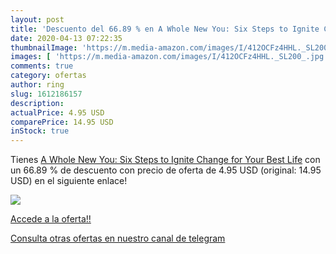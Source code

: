```yaml
---
layout: post
title: 'Descuento del 66.89 % en A Whole New You: Six Steps to Ignite Cha'
date: 2020-04-13 07:22:35
thumbnailImage: 'https://m.media-amazon.com/images/I/412OCFz4HHL._SL200_.jpg'
images: [ 'https://m.media-amazon.com/images/I/412OCFz4HHL._SL200_.jpg' ]
comments: true
category: ofertas
author: ring
slug: 1612186157
description:
actualPrice: 4.95 USD
comparePrice: 14.95 USD
inStock: true
---
```


Tienes [A Whole New You: Six Steps to Ignite Change for Your Best Life](https://www.amazon.com/dp/1612186157/?tag=redken08-20) con un 66.89 % de descuento con precio de oferta de 4.95 USD (original: 14.95 USD) en el siguiente enlace!

[![](https://m.media-amazon.com/images/I/412OCFz4HHL._SL200_.jpg)](https://www.amazon.com/dp/1612186157/?tag=redken08-20)

[Accede a la oferta!!](https://www.amazon.com/dp/1612186157/?tag=redken08-20)

[Consulta otras ofertas en nuestro canal de telegram](https://t.me/s/ofertas25)
